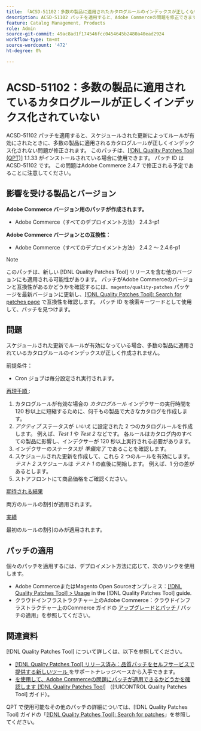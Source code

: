 ```yaml
---
title: 「ACSD-51102：多数の製品に適用されたカタログルールのインデックスが正しくない」
description: ACSD-51102 パッチを適用すると、Adobe Commerceの問題を修正できます。この問題では、スケジュールされた更新によってルールが有効になると、多数の商品に適用されるカタログルールのインデックスが正しく作成されません。
feature: Catalog Management, Products
role: Admin
source-git-commit: 49ac8ad1f174546fcc0454645b2480a40ead2924
workflow-type: tm+mt
source-wordcount: '472'
ht-degree: 0%

---
```


# ACSD-51102：多数の製品に適用されているカタログルールが正しくインデックス化されていない

ACSD-51102 パッチを適用すると、スケジュールされた更新によってルールが有効にされたときに、多数の製品に適用されるカタログルールが正しくインデックス化されない問題が修正されます。 このパッチは、[[!DNL Quality Patches Tool (QPT)]](https://experienceleague.adobe.com/en/docs/commerce-knowledge-base/kb/announcements/commerce-announcements/magento-quality-patches-released-new-tool-to-self-serve-quality-patches) 1.1.33 がインストールされている場合に使用できます。 パッチ ID は ACSD-51102 です。 この問題はAdobe Commerce 2.4.7 で修正される予定であることに注意してください。

## 影響を受ける製品とバージョン

**Adobe Commerce バージョン用のパッチが作成されます。**

* Adobe Commerce（すべてのデプロイメント方法） 2.4.3-p1

**Adobe Commerce バージョンとの互換性：**

* Adobe Commerce（すべてのデプロイメント方法） 2.4.2 ～ 2.4.6-p1

>[!NOTE]
>
>このパッチは、新しい [!DNL Quality Patches Tool] リリースを含む他のバージョンにも適用される可能性があります。 パッチがAdobe Commerceのバージョンと互換性があるかどうかを確認するには、`magento/quality-patches` パッケージを最新バージョンに更新し、[[!DNL Quality Patches Tool]: Search for patches page](https://experienceleague.adobe.com/tools/commerce-quality-patches/index.html) で互換性を確認します。 パッチ ID を検索キーワードとして使用して、パッチを見つけます。

## 問題

スケジュールされた更新でルールが有効になっている場合、多数の製品に適用されているカタログルールのインデックスが正しく作成されません。

前提条件：

* Cron ジョブは毎分設定され実行されます。

<u> 再現手順 </u>:

1. カタログルールが有効な場合の *カタログルール* インデクサーの実行時間を 120 秒以上に短縮するために、何千もの製品で大きなカタログを作成します。
2. *アクティブ* ステータスが *いいえ* に設定された 2 つのカタログルールを作成します。  例えば、*Test 1* や *Test 2* などです。 各ルールはカタログ内のすべての製品に影響し、インデクサーが 120 秒以上実行される必要があります。
3. インデクサーのステータスが *準備完了* であることを確認します。
4. スケジュールされた更新を作成して、これら 2 つのルールを有効にします。 *テスト 2* スケジュールは *テスト 1* の直後に開始します。 例えば、1 分の差があるとします。
5. ストアフロントにて商品価格をご確認ください。

<u> 期待される結果 </u>

両方のルールの割引が適用されます。

<u> 実績 </u>

最初のルールの割引のみが適用されます。

## パッチの適用

個々のパッチを適用するには、デプロイメント方法に応じて、次のリンクを使用します。

* Adobe CommerceまたはMagento Open Sourceオンプレミス：[[!DNL Quality Patches Tool] > Usage](<https://experienceleague.adobe.com/docs/commerce-operations/tools/quality-patches-tool/usage.html>) in the [!DNL Quality Patches Tool] guide.
* クラウドインフラストラクチャー上のAdobe Commerce：クラウドインフラストラクチャー上のCommerce ガイドの [ アップグレードとパッチ ](https://experienceleague.adobe.com/docs/commerce-cloud-service/user-guide/develop/upgrade/apply-patches.html)/ パッチの適用」を参照してください。

## 関連資料

[!DNL Quality Patches Tool] について詳しくは、以下を参照してください。

* [[!DNL Quality Patches Tool]  リリース済み：品質パッチをセルフサービスで提供する新しいツール ](https://experienceleague.adobe.com/en/docs/commerce-knowledge-base/kb/announcements/commerce-announcements/magento-quality-patches-released-new-tool-to-self-serve-quality-patches) をサポートナレッジベースから入手できます。
* [ を使用して、Adobe Commerceの問題にパッチが適用できるかどうかを確認します  [!DNL Quality Patches Tool]](/help/tools/quality-patches-tool/patches-available-in-qpt/check-patch-for-magento-issue-with-magento-quality-patches.md) （[!UICONTROL Quality Patches Tool] ガイド）。


QPT で使用可能なその他のパッチの詳細については、[!DNL Quality Patches Tool] ガイドの「[[!DNL Quality Patches Tool]: Search for patches](<https://experienceleague.adobe.com/tools/commerce-quality-patches/index.html>)」を参照してください。
